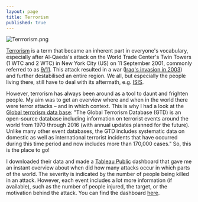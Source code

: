 ```yaml
---
layout: page
title: Terrorism
published: true
---
```

![Terrrorism.png]({{site.baseurl}}/img/Terrrorism.png)

[Terrorism](https://en.wikipedia.org/wiki/Terrorism) is a term that became an inherent part in everyone's vocabulary, especially after Al-Qaeda's attack on the World Trade Center's Twin Towers (1 WTC and 2 WTC) in New York City (US) on 11 September 2001, commonly referred to as [9/11](https://en.wikipedia.org/wiki/September_11_attacks). This attack resulted in a war ([Iraq's invasion in 2003](https://en.wikipedia.org/wiki/2003_invasion_of_Iraq)) and further destabilised an entire region. We all, but especially the people living there, still have to deal with its aftermath, e.g. [ISIS](https://en.wikipedia.org/wiki/Islamic_State_of_Iraq_and_the_Levant).  

However, terrorism has always been around as a tool to daunt and frighten people. My aim was to get an overview where and when in the world there were terror attacks – and in which context. This is why I had a look at the [Global terrorism data base](https://www.start.umd.edu/gtd/): "The Global Terrorism Database (GTD) is an open-source database including information on terrorist events around the world from 1970 through 2016 (with annual updates planned for the future). Unlike many other event databases, the GTD includes systematic data on domestic as well as international terrorist incidents that have occurred during this time period and now includes more than 170,000 cases." So, this is the place to go!

I downloaded their data and made a [Tableau Public](https://public.tableau.com/de-de/s/) dashboard that gave me an instant overview about when did how many attacks occur in which parts of the world. The severity is indicated by the number of people being killed in an attack. However, each event includes a lot more information (if available), such as the number of people injured, the target, or the motivation behind the attack. You can find the dashboard [here](https://public.tableau.com/profile/thomas.massie#!/vizhome/GlobalTerrorism_34/Dashboard13?publish=yes).

